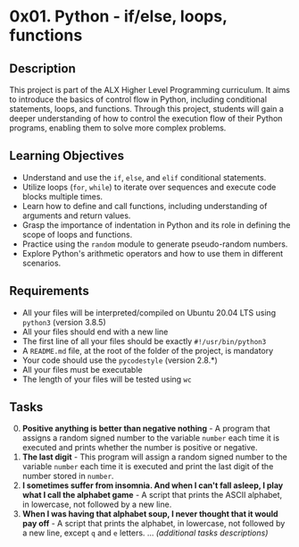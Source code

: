 # 0x01. Python - if/else, loops, functions

## Description
This project is part of the ALX Higher Level Programming curriculum. It aims to introduce the basics of control flow in Python, including conditional statements, loops, and functions. Through this project, students will gain a deeper understanding of how to control the execution flow of their Python programs, enabling them to solve more complex problems.

## Learning Objectives
- Understand and use the `if`, `else`, and `elif` conditional statements.
- Utilize loops (`for`, `while`) to iterate over sequences and execute code blocks multiple times.
- Learn how to define and call functions, including understanding of arguments and return values.
- Grasp the importance of indentation in Python and its role in defining the scope of loops and functions.
- Practice using the `random` module to generate pseudo-random numbers.
- Explore Python's arithmetic operators and how to use them in different scenarios.

## Requirements
- All your files will be interpreted/compiled on Ubuntu 20.04 LTS using `python3` (version 3.8.5)
- All your files should end with a new line
- The first line of all your files should be exactly `#!/usr/bin/python3`
- A `README.md` file, at the root of the folder of the project, is mandatory
- Your code should use the `pycodestyle` (version 2.8.*)
- All your files must be executable
- The length of your files will be tested using `wc`

## Tasks
0. **Positive anything is better than negative nothing** - A program that assigns a random signed number to the variable `number` each time it is executed and prints whether the number is positive or negative.
1. **The last digit** - This program will assign a random signed number to the variable `number` each time it is executed and print the last digit of the number stored in `number`.
2. **I sometimes suffer from insomnia. And when I can't fall asleep, I play what I call the alphabet game** - A script that prints the ASCII alphabet, in lowercase, not followed by a new line.
3. **When I was having that alphabet soup, I never thought that it would pay off** - A script that prints the alphabet, in lowercase, not followed by a new line, except `q` and `e` letters.
... *(additional tasks descriptions)*